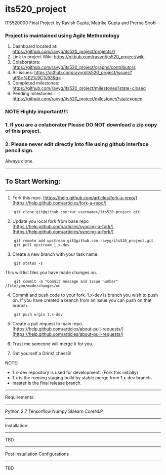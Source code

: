 # its520_project
ITS520000 Final Project by Ravish Gupta, Matrika Gupta and Prerna Sirohi

### Project is maintained using Agile Methodology

1. Dashboard located at: https://github.com/ravyg/its520_project/projects/1
2. Link to project Wiki: https://github.com/ravyg/its520_project/wiki
3. Colaborators: https://github.com/ravyg/its520_project/graphs/contributors
4. All issues: https://github.com/ravyg/its520_project/issues?utf8=%E2%9C%93&q=
5. Completed milestones: https://github.com/ravyg/its520_project/milestones?state=closed
6. Pending milestones: https://github.com/ravyg/its520_project/milestones?state=open


### NOTE Highly important!!!: 
### 1. If you are a colaborator Please DO NOT download a zip copy of this project.
### 2. Please never edit directly into file using github interface pencil sign.

Always clone.
**********************************************
## To Start Working:
**********************************************

1. Fork this repo. [https://help.github.com/articles/fork-a-repo/](https://help.github.com/articles/fork-a-repo/)
```
    git clone git@github.com:<ur_username>/its520_project.git
```
2. Update you local fork from base repo
    [https://help.github.com/articles/syncing-a-fork/](https://help.github.com/articles/syncing-a-fork/)
```
    git remote add upstream git@github.com:ravyg/its520_project.git
    git pull upstream 1.x-dev
```
3. Create a new branch with your task name.
```
    git status -s
```
This will list files you have made changes on.
```
    git commit -m "Commit message and Issue number" /file/you/made/changes/on
```
4. Commit and push code to your fork. 1.x-dev is branch you wish to push on. If you have created a branch from an issue you can push on that branch.
```
    git push orgin 1.x-dev
```
5. Create a pull request to main repo. [https://help.github.com/articles/about-pull-requests/](https://help.github.com/articles/about-pull-requests/)

6. Trust me someone will merge it for you.
7. Get yourself a Drink! cheerS!


NOTE:
- 1.x-dev repository is used for development. (Fork this initially)
- 1.x is the running staging build by stable merge from 1.x-dev branch.
- master is the final release branch.


**********************************************
Requirements:
**********************************************
Python 2.7
Tensorflow
Numpy
Sklearn
CoreNLP

**********************************************
Installation:
**********************************************
TBD

**********************************************
Post Installation Configurations
**********************************************
TBD
